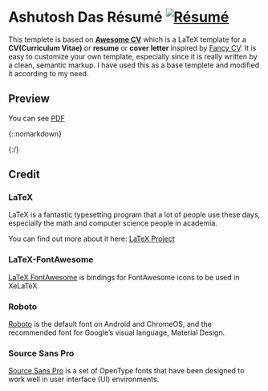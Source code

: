# Ashutosh Das Résumé [![Résumé](https://img.shields.io/badge/example-pdf-green.svg)](https://raw.githubusercontent.com/ashutoshdas96/resume/master/Ashutosh_Das_Resume.pdf)



This templete is based on [**Awesome CV**](https://github.com/posquit0/Awesome-CV) which is a LaTeX template for a **CV(Curriculum Vitae)** or **resume** or **cover letter** inspired by [Fancy CV](https://www.sharelatex.com/templates/cv-or-resume/fancy-cv). It is easy to customize your own template, especially since it is really written by a clean, semantic markup. I have used this as a base templete and modified it according to my need.


## Preview
You can see [PDF](https://raw.githubusercontent.com/ashutoshdas96/resume/master/Ashutosh_Das_Resume.pdf)

{::nomarkdown}
<div class="pdf-container loaded" data-file="https://raw.githubusercontent.com/ashutoshdas96/resume/master/Ashutosh_Das_Resume.pdf" data-worker="/assets/pdf/worker-ed15c087c3ecede4bf4c64b2a66c7144.js" data-bcmap-dir="https://render.githubusercontent.com/pdf/">
<canvas class="pdf-page" data-page="0" height="2828" width="2000"></canvas>
</div>
{:/}

## Credit
### LaTeX
LaTeX is a fantastic typesetting program that a lot of people use these days, especially the math and computer science people in academia.

You can find out more about it here: [LaTeX Project](http://www.latex-project.org)

### LaTeX-FontAwesome
[LaTeX FontAwesome](https://github.com/furl/latex-fontawesome) is bindings for FontAwesome icons to be used in XeLaTeX.

### Roboto
[Roboto](https://github.com/google/roboto) is the default font on Android and ChromeOS, and the recommended font for Google’s visual language, Material Design.

### Source Sans Pro
[Source Sans Pro](https://github.com/adobe-fonts/source-sans-pro) is a set of OpenType fonts that have been designed to work well in user interface (UI) environments.
